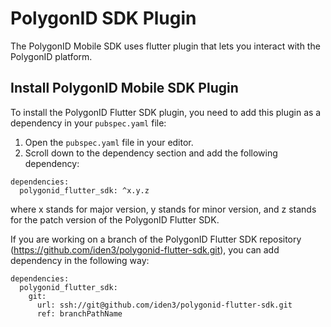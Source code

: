 # PolygonID SDK Plugin

The PolygonID Mobile SDK uses flutter plugin that lets you interact with the PolygonID platform. 

## Install PolygonID Mobile SDK Plugin

To install the PolygonID Flutter SDK plugin, you need to add this plugin as a dependency in your `pubspec.yaml` file:

1. Open the `pubspec.yaml` file in your editor.
2. Scroll down to the dependency section and add the following dependency:

```
dependencies:
  polygonid_flutter_sdk: ^x.y.z
```
where x stands for major version, y stands for minor version, and z stands for the patch version of the PolygonID Flutter SDK.

If you are working on a branch of the PolygonID Flutter SDK repository (https://github.com/iden3/polygonid-flutter-sdk.git), you can add dependency in the following way:
```
dependencies:
  polygonid_flutter_sdk:
    git:
      url: ssh://git@github.com/iden3/polygonid-flutter-sdk.git
      ref: branchPathName
```